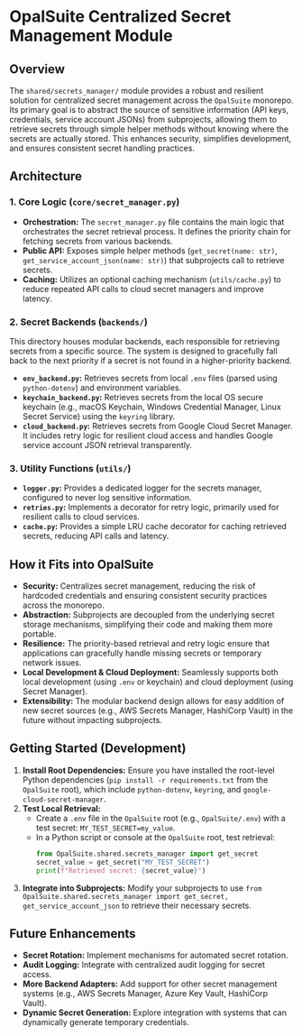 # OpalSuite Centralized Secret Management Module

## Overview

The `shared/secrets_manager/` module provides a robust and resilient solution for centralized secret management across the `OpalSuite` monorepo. Its primary goal is to abstract the source of sensitive information (API keys, credentials, service account JSONs) from subprojects, allowing them to retrieve secrets through simple helper methods without knowing where the secrets are actually stored. This enhances security, simplifies development, and ensures consistent secret handling practices.

## Architecture

### 1. Core Logic (`core/secret_manager.py`)

*   **Orchestration:** The `secret_manager.py` file contains the main logic that orchestrates the secret retrieval process. It defines the priority chain for fetching secrets from various backends.
*   **Public API:** Exposes simple helper methods (`get_secret(name: str)`, `get_service_account_json(name: str)`) that subprojects call to retrieve secrets.
*   **Caching:** Utilizes an optional caching mechanism (`utils/cache.py`) to reduce repeated API calls to cloud secret managers and improve latency.

### 2. Secret Backends (`backends/`)

This directory houses modular backends, each responsible for retrieving secrets from a specific source. The system is designed to gracefully fall back to the next priority if a secret is not found in a higher-priority backend.

*   **`env_backend.py`:** Retrieves secrets from local `.env` files (parsed using `python-dotenv`) and environment variables.
*   **`keychain_backend.py`:** Retrieves secrets from the local OS secure keychain (e.g., macOS Keychain, Windows Credential Manager, Linux Secret Service) using the `keyring` library.
*   **`cloud_backend.py`:** Retrieves secrets from Google Cloud Secret Manager. It includes retry logic for resilient cloud access and handles Google service account JSON retrieval transparently.

### 3. Utility Functions (`utils/`)

*   **`logger.py`:** Provides a dedicated logger for the secrets manager, configured to never log sensitive information.
*   **`retries.py`:** Implements a decorator for retry logic, primarily used for resilient calls to cloud services.
*   **`cache.py`:** Provides a simple LRU cache decorator for caching retrieved secrets, reducing API calls and latency.

## How it Fits into OpalSuite

*   **Security:** Centralizes secret management, reducing the risk of hardcoded credentials and ensuring consistent security practices across the monorepo.
*   **Abstraction:** Subprojects are decoupled from the underlying secret storage mechanisms, simplifying their code and making them more portable.
*   **Resilience:** The priority-based retrieval and retry logic ensure that applications can gracefully handle missing secrets or temporary network issues.
*   **Local Development & Cloud Deployment:** Seamlessly supports both local development (using `.env` or keychain) and cloud deployment (using Secret Manager).
*   **Extensibility:** The modular backend design allows for easy addition of new secret sources (e.g., AWS Secrets Manager, HashiCorp Vault) in the future without impacting subprojects.

## Getting Started (Development)

1.  **Install Root Dependencies:** Ensure you have installed the root-level Python dependencies (`pip install -r requirements.txt` from the `OpalSuite` root), which include `python-dotenv`, `keyring`, and `google-cloud-secret-manager`.
2.  **Test Local Retrieval:**
    *   Create a `.env` file in the `OpalSuite` root (e.g., `OpalSuite/.env`) with a test secret: `MY_TEST_SECRET=my_value`.
    *   In a Python script or console at the `OpalSuite` root, test retrieval:
        ```python
        from OpalSuite.shared.secrets_manager import get_secret
        secret_value = get_secret("MY_TEST_SECRET")
        print(f"Retrieved secret: {secret_value}")
        ```
3.  **Integrate into Subprojects:** Modify your subprojects to use `from OpalSuite.shared.secrets_manager import get_secret, get_service_account_json` to retrieve their necessary secrets.

## Future Enhancements

*   **Secret Rotation:** Implement mechanisms for automated secret rotation.
*   **Audit Logging:** Integrate with centralized audit logging for secret access.
*   **More Backend Adapters:** Add support for other secret management systems (e.g., AWS Secrets Manager, Azure Key Vault, HashiCorp Vault).
*   **Dynamic Secret Generation:** Explore integration with systems that can dynamically generate temporary credentials.
